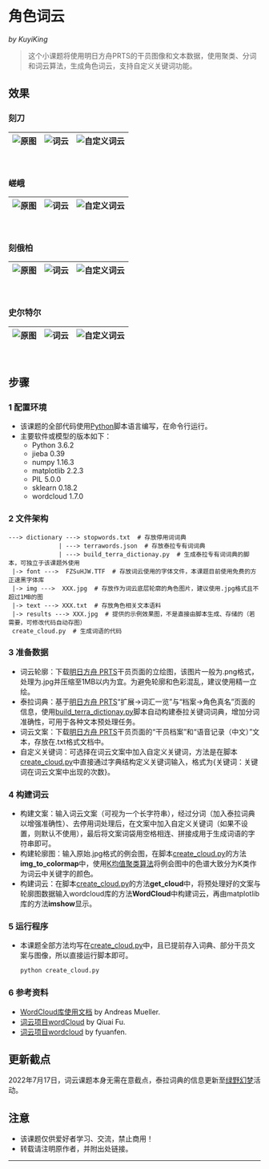 # 角色词云
*by KuyiKing*

> 这个小课题将使用明日方舟PRTS的干员图像和文本数据，使用聚类、分词和词云算法，生成角色词云，支持自定义关键词功能。


## 效果

### 刻刀
![原图](https://github.com/Schlampig/OaKnights/blob/main/AClouds/img/%E5%88%BB%E5%88%80.jpg)|![词云](https://github.com/Schlampig/OaKnights/blob/main/AClouds/result/%E5%88%BB%E5%88%80%E8%AF%8D%E4%BA%91.jpg)|![自定义词云](https://github.com/Schlampig/OaKnights/blob/main/AClouds/result/%E5%88%BB%E5%88%80%E8%AF%8D%E4%BA%91_%E8%87%AA%E5%AE%9A%E4%B9%89.jpg)
---|---|---
</br>


### 嵯峨
![原图](https://github.com/Schlampig/OaKnights/blob/main/AClouds/img/%E5%B5%AF%E5%B3%A8.jpg)|![词云](https://github.com/Schlampig/OaKnights/blob/main/AClouds/result/%E5%B5%AF%E5%B3%A8%E8%AF%8D%E4%BA%91.jpg)|![自定义词云](https://github.com/Schlampig/OaKnights/blob/main/AClouds/result/%E5%B5%AF%E5%B3%A8%E8%AF%8D%E4%BA%91_%E8%87%AA%E5%AE%9A%E4%B9%89.jpg)
---|---|---
</br>

### 刻俄柏
![原图](https://github.com/Schlampig/OaKnights/blob/main/AClouds/img/%E5%88%BB%E4%BF%84%E6%9F%8F.jpg)|![词云](https://github.com/Schlampig/OaKnights/blob/main/AClouds/result/%E5%88%BB%E4%BF%84%E6%9F%8F%E8%AF%8D%E4%BA%91.jpg)|![自定义词云](https://github.com/Schlampig/OaKnights/blob/main/AClouds/result/%E5%88%BB%E4%BF%84%E6%9F%8F%E8%AF%8D%E4%BA%91_%E8%87%AA%E5%AE%9A%E4%B9%89.jpg)
---|---|---
</br>

### 史尔特尔
![原图](https://github.com/Schlampig/OaKnights/blob/main/AClouds/img/%E5%8F%B2%E5%B0%94%E7%89%B9%E5%B0%94.jpg)|![词云](https://github.com/Schlampig/OaKnights/blob/main/AClouds/result/%E5%8F%B2%E5%B0%94%E7%89%B9%E5%B0%94%E8%AF%8D%E4%BA%91.jpg)|![自定义词云](https://github.com/Schlampig/OaKnights/blob/main/AClouds/result/%E5%8F%B2%E5%B0%94%E7%89%B9%E5%B0%94%E8%AF%8D%E4%BA%91_%E8%87%AA%E5%AE%9A%E4%B9%89.jpg)
---|---|---
</br>


## 步骤

### 1 配置环境
- 该课题的全部代码使用[Python](https://www.python.org/)脚本语言编写，在命令行运行。
- 主要软件或模型的版本如下：
  - Python 3.6.2
  - jieba 0.39
  - numpy 1.16.3
  - matplotlib 2.2.3
  - PIL 5.0.0
  - sklearn 0.18.2
  - wordcloud 1.7.0

### 2 文件架构
```
---> dictionary ---> stopwords.txt  # 存放停用词词典
              | ---> terrawords.json  # 存放泰拉专有词词典
              | ---> build_terra_dictionay.py  # 生成泰拉专有词词典的脚本，可独立于该课题外使用
 |-> font --->  FZSuHJW.TTF  # 存放词云使用的字体文件，本课题目前使用免费的方正速黑字体库
 |-> img --->  XXX.jpg  # 存放作为词云底层轮廓的角色图片，建议使用.jpg格式且不超过1MB的图
 |-> text ---> XXX.txt  # 存放角色相关文本语料
 |-> results ---> XXX.jpg  # 提供的示例效果图，不是直接由脚本生成、存储的（若需要，可修改代码自动存图）
 create_cloud.py  # 生成词语的代码
```

### 3 准备数据
  * 词云轮廓：下载[明日方舟 PRTS](https://prts.wiki/)干员页面的立绘图，该图片一般为.png格式，处理为.jpg并压缩至1MB以内为宜。为避免轮廓和色彩混乱，建议使用精一立绘。
  * 泰拉词典：基于[明日方舟 PRTS](https://prts.wiki/)“扩展→词汇一览”与“档案→角色真名”页面的信息，使用[build_terra_dictionay.py](https://github.com/Schlampig/OaKnights/blob/main/AClouds/dictionary/build_terra_dictionary.py)脚本自动构建泰拉关键词词典，增加分词准确性，可用于各种文本预处理任务。
  * 词云文案：下载[明日方舟 PRTS](https://prts.wiki/)干员页面的“干员档案”和“语音记录（中文）”文本，存放在.txt格式文档中。
  * 自定义关键词：可选择在词云文案中加入自定义关键词，方法是在脚本[create_cloud.py](https://github.com/Schlampig/OaKnights/blob/main/AClouds/create_cloud.py)中直接通过字典结构定义关键词输入，格式为{关键词：关键词在词云文案中出现的次数}。

### 4 构建词云
  * 构建文案：输入词云文案（可视为一个长字符串），经过分词（加入泰拉词典以增强准确性）、去停用词处理后，在文案中加入自定义关键词（如果不设置，则默认不使用），最后将文案词袋用空格相连、拼接成用于生成词语的字符串即可。
  * 构建轮廓图：输入原始.jpg格式的例会图，在脚本[create_cloud.py](https://github.com/Schlampig/OaKnights/blob/main/AClouds/create_cloud.py)的方法**img_to_colormap**中，使用[K均值聚类算法](https://scikit-learn.org/stable/modules/generated/sklearn.cluster.KMeans.html#sklearn.cluster.KMeans)将例会图中的色谱大致分为K类作为词云中关键字的颜色。
  * 构建词云：在脚本[create_cloud.py](https://github.com/Schlampig/OaKnights/blob/main/AClouds/create_cloud.py)的方法**get_cloud**中，将预处理好的文案与轮廓图数据输入wordcloud库的方法**WordCloud**中构建词云，再由matplotlib库的方法**imshow**显示。

### 5 运行程序
  * 本课题全部方法均写在[create_cloud.py](https://github.com/Schlampig/OaKnights/blob/main/AClouds/create_cloud.py)中，且已提前存入词典、部分干员文案与图像，所以直接运行脚本即可。
    ```bash
    python create_cloud.py
    ```

### 6 参考资料
  * [WordCloud库使用文档](https://amueller.github.io/word_cloud/) by Andreas Mueller.
  * [词云项目wordCloud](https://github.com/fuqiuai/wordCloud) by Qiuai Fu.
  * [词云项目wordcloud](https://github.com/fyuanfen/wordcloud) by fyuanfen.

## 更新截点
2022年7月17日，词云课题本身无需在意截点，泰拉词典的信息更新至[绿野幻梦](https://prts.wiki/w/%E7%BB%BF%E9%87%8E%E5%B9%BB%E6%A2%A6)活动。


## 注意
- 该课题仅供爱好者学习、交流，禁止商用！
- 转载请注明原作者，并附出处链接。

---

